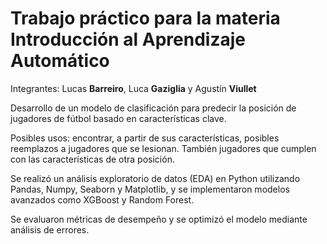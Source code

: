 # Trabajo práctico para la materia Introducción al Aprendizaje Automático


Integrantes: Lucas **Barreiro**, Luca **Gaziglia** y Agustín **Viullet**


 Desarrollo de un modelo de clasificación para predecir la posición de jugadores de fútbol basado en
 características clave.

 Posibles usos: encontrar, a partir de sus características, posibles reemplazos a jugadores que se lesionan. También jugadores que cumplen con las características de otra posición.
 
 Se realizó un análisis exploratorio de datos (EDA) en Python utilizando Pandas,
 Numpy, Seaborn y Matplotlib, y se implementaron modelos avanzados como XGBoost y Random Forest.
 
 Se evaluaron métricas de desempeño y se optimizó el modelo mediante análisis de errores.
